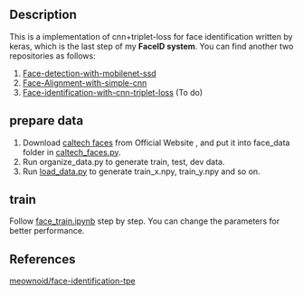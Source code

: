 ## Description
This is a implementation of cnn+triplet-loss for face identification written by keras, which is the last step of my **FaceID system**. You can find another two repositories  as follows:
1. [Face-detection-with-mobilenet-ssd](https://github.com/bruceyang2012/Face-detection-with-mobilenet-ssd)
2. [Face-Alignment-with-simple-cnn](https://github.com/bruceyang2012/Face-Alignment-with-simple-cnn)
3. [Face-identification-with-cnn-triplet-loss](https://github.com/bruceyang2012/Face-identification-with-cnn-triplet-loss) (To do)

## prepare data
1. Download [caltech faces](http://www.vision.caltech.edu/Image_Datasets/faces/faces.tar) from Official Website , and put it into face_data folder in [caltech_faces.py](https://github.com/bruceyang2012/Face-identification-with-cnn-triplet-loss/blob/master/utils/organize_data.py).
2. Run organize_data.py to generate train, test, dev data.
3. Run [load_data.py](https://github.com/bruceyang2012/Face-identification-with-cnn-triplet-loss/blob/master/utils/load_data.py) to generate train_x.npy, train_y.npy and so on.

## train
Follow [face_train.ipynb](https://github.com/bruceyang2012/Face-identification-with-cnn-triplet-loss/blob/master/face_train.ipynb) step by step. You can change the parameters for better performance.

## References
[meownoid/face-identification-tpe](https://github.com/meownoid/face-identification-tpe)
